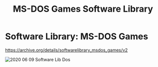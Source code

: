 ﻿---
layout: post
title:   MS-DOS Games Software Library
categories: [Games]
tags: [DOS, Games, History]
--- 

# Software Library: MS-DOS Games

https://archive.org/details/softwarelibrary_msdos_games/v2

![2020 06 09 Software Lib Dos](../pic/2020-06-09-software-lib-dos.png)
